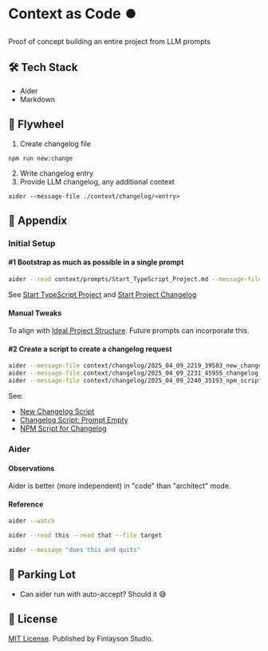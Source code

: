 # Context as Code ⏺️ 

Proof of concept building an entire project from LLM prompts

## 🛠️ Tech Stack

* Aider
* Markdown

## 🎡 Flywheel

1. Create changelog file
  ```
  npm run new:change
  ```
2. Write changelog entry
3. Provide LLM changelog, any additional context
  ```
  aider --message-file ./context/changelog/<entry>
  ```

## 📎 Appendix

### Initial Setup

#### #1 Bootstrap as much as possible in a single prompt

```sh
aider --read context/prompts/Start_TypeScript_Project.md --message-file context/changelog/2025_04_08_2111_43610_start_project
```

See [Start TypeScript Project](context/prompts/Start_TypeScript_Project.md) and [Start Project Changelog](context/changelog/2025_04_08_2111_43610_start_project)

#### Manual Tweaks

To align with [Ideal Project Structure](context/prompts/Ideal_Project_Structure.md).
Future prompts can incorporate this.

#### #2 Create a script to create a changelog request

```sh
aider --message-file context/changelog/2025_04_09_2219_39583_new_changelog_script.md
aider --message-file context/changelog/2025_04_09_2231_45955_changelog_script:_prompt_empty.md
aider --message-file context/changelog/2025_04_09_2240_35193_npm_script_for_changelog.md
```

See:
* [New Changelog Script](context/changelog/2025_04_09_2219_39583_new_changelog_script.md)
* [Changelog Script: Prompt Empty](context/changelog/2025_04_09_2231_45955_changelog_script:_prompt_empty.md)
* [NPM Script for Changelog](context/changelog/2025_04_09_2240_35193_npm_script_for_changelog.md)

### Aider

#### Observations

Aider is better (more independent) in "code" than "architect" mode.

####  Reference

```sh
aider --watch

aider --read this --read that --file target

aider --message "does this and quits"
```

## 🚦 Parking Lot

* Can aider run with auto-accept? Should it 😅

## 📜 License

[MIT License](./LICENSE.txt).
Published by Finlayson Studio.
